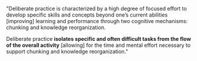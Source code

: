 "Deliberate practice is characterized by a high degree of focused effort to develop specific skills and concepts beyond one’s current abilities [improving] learning and performance through two cognitive mechanisms: chunking and knowledge reorganization.

Deliberate practice **isolates specific and often difficult tasks from the flow of the overall activity** [allowing] for the time and mental effort necessary to support chunking and knowledge reorganization."